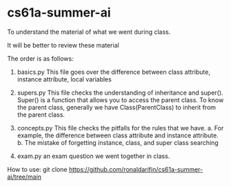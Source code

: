 # cs61a-summer-ai

To understand the material of what we went during class.

It will be better to review these material

The order is as follows:

1. basics.py
This file goes over the difference between class attribute, instance attribute, local variables

2. supers.py
This file checks the understanding of inheritance and super(). Super() is a function that allows you to access the parent class.
To know the parent class, generally we have Class(ParentClass) to inherit from the parent class.

3. concepts.py
This file checks the pitfalls for the rules that we have. 
a. For example, the difference between class attribute and instance attribute.
b. The mistake of forgetting instance, class, and super class searching

4. exam.py
an exam question we went together in class.

How to use:
git clone https://github.com/ronaldarifin/cs61a-summer-ai/tree/main
